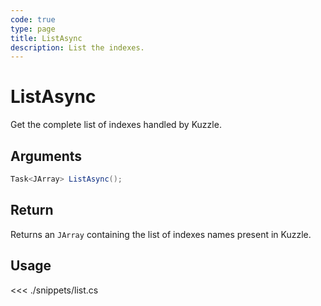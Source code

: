```yaml
---
code: true
type: page
title: ListAsync
description: List the indexes.
---
```


# ListAsync

Get the complete list of indexes handled by Kuzzle.

## Arguments

```cs
Task<JArray> ListAsync();
```

## Return

Returns an `JArray` containing the list of indexes names present in Kuzzle.

## Usage

<<< ./snippets/list.cs
